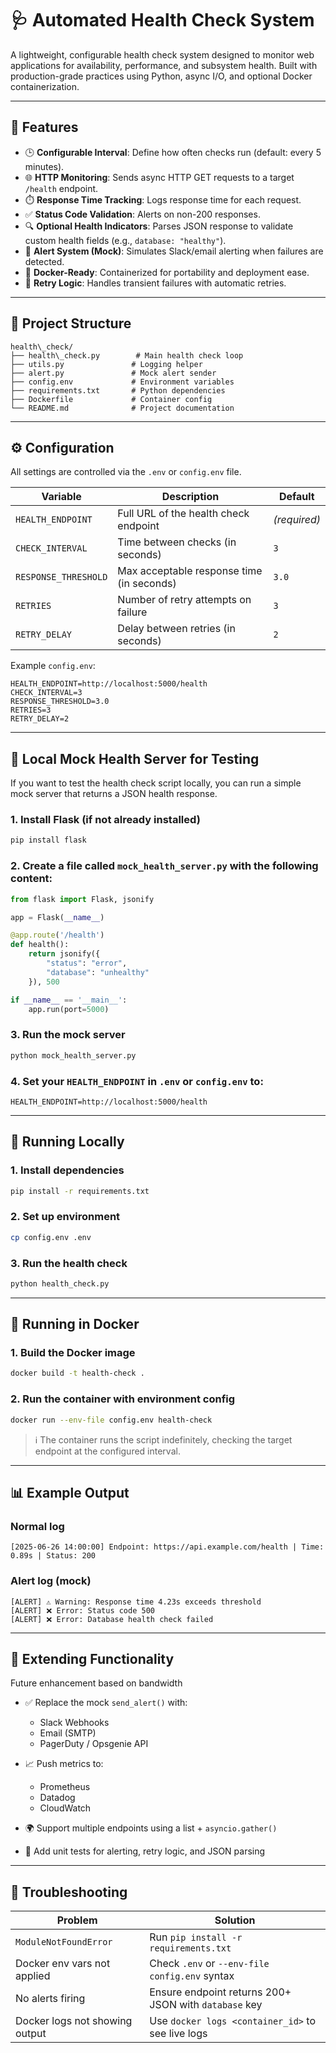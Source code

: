 # 🩺 Automated Health Check System

A lightweight, configurable health check system designed to monitor web applications for availability, performance, and subsystem health. Built with production-grade practices using Python, async I/O, and optional Docker containerization.

---

## 📌 Features

- 🕒 **Configurable Interval**: Define how often checks run (default: every 5 minutes).
- 🌐 **HTTP Monitoring**: Sends async HTTP GET requests to a target `/health` endpoint.
- ⏱️ **Response Time Tracking**: Logs response time for each request.
- ✅ **Status Code Validation**: Alerts on non-200 responses.
- 🔍 **Optional Health Indicators**: Parses JSON response to validate custom health fields (e.g., `database: "healthy"`).
- 🔔 **Alert System (Mock)**: Simulates Slack/email alerting when failures are detected.
- 🐳 **Docker-Ready**: Containerized for portability and deployment ease.
- 🔁 **Retry Logic**: Handles transient failures with automatic retries.

---

## 📂 Project Structure

```
health\_check/
├── health\_check.py        # Main health check loop
├── utils.py               # Logging helper
├── alert.py               # Mock alert sender
├── config.env             # Environment variables
├── requirements.txt       # Python dependencies
├── Dockerfile             # Container config
└── README.md              # Project documentation
```

---

## ⚙️ Configuration

All settings are controlled via the `.env` or `config.env` file.

| Variable              | Description                                   | Default       |
|-----------------------|-----------------------------------------------|---------------|
| `HEALTH_ENDPOINT`     | Full URL of the health check endpoint         | *(required)*  |
| `CHECK_INTERVAL`      | Time between checks (in seconds)              | `3`         |
| `RESPONSE_THRESHOLD`  | Max acceptable response time (in seconds)     | `3.0`         |
| `RETRIES`             | Number of retry attempts on failure           | `3`           |
| `RETRY_DELAY`         | Delay between retries (in seconds)            | `2`           |

Example `config.env`:

```env
HEALTH_ENDPOINT=http://localhost:5000/health
CHECK_INTERVAL=3
RESPONSE_THRESHOLD=3.0
RETRIES=3
RETRY_DELAY=2
```

---

## 🧪 Local Mock Health Server for Testing

If you want to test the health check script locally, you can run a simple mock server that returns a JSON health response.

### 1. Install Flask (if not already installed)

```bash
pip install flask
```

### 2. Create a file called `mock_health_server.py` with the following content:

```python
from flask import Flask, jsonify

app = Flask(__name__)

@app.route('/health')
def health():
    return jsonify({
        "status": "error",
        "database": "unhealthy"
    }), 500

if __name__ == '__main__':
    app.run(port=5000)
```

### 3. Run the mock server

```bash
python mock_health_server.py
```

### 4. Set your `HEALTH_ENDPOINT` in `.env` or `config.env` to:

```
HEALTH_ENDPOINT=http://localhost:5000/health
```

---

## 🚀 Running Locally

### 1. Install dependencies

```bash
pip install -r requirements.txt
```

### 2. Set up environment

```bash
cp config.env .env
```

### 3. Run the health check

```bash
python health_check.py
```

---

## 🐳 Running in Docker

### 1. Build the Docker image

```bash
docker build -t health-check .
```

### 2. Run the container with environment config

```bash
docker run --env-file config.env health-check
```

> ℹ️ The container runs the script indefinitely, checking the target endpoint at the configured interval.

---

## 📊 Example Output

### Normal log

```
[2025-06-26 14:00:00] Endpoint: https://api.example.com/health | Time: 0.89s | Status: 200
```

### Alert log (mock)

```
[ALERT] ⚠️ Warning: Response time 4.23s exceeds threshold
[ALERT] ❌ Error: Status code 500
[ALERT] ❌ Error: Database health check failed
```

---

## 🔧 Extending Functionality

Future enhancement based on bandwidth

* ✅ Replace the mock `send_alert()` with:

  * Slack Webhooks
  * Email (SMTP)
  * PagerDuty / Opsgenie API
* 📈 Push metrics to:

  * Prometheus
  * Datadog
  * CloudWatch
* 🌍 Support multiple endpoints using a list + `asyncio.gather()`
* 🧪 Add unit tests for alerting, retry logic, and JSON parsing

---

## 👷 Troubleshooting

| Problem                        | Solution                                              |
| ------------------------------ | ----------------------------------------------------- |
| `ModuleNotFoundError`          | Run `pip install -r requirements.txt`                 |
| Docker env vars not applied    | Check `.env` or `--env-file config.env` syntax        |
| No alerts firing               | Ensure endpoint returns 200+ JSON with `database` key |
| Docker logs not showing output | Use `docker logs <container_id>` to see live logs     |